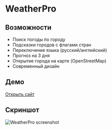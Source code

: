 # WeatherPro
## Возможности
- Поиск погоды по городу
- Подсказки городов с флагами стран
- Переключение языка (русский/английский)
- Прогноз на 3 дня
- Открытие города на карте (OpenStreetMap)
- Современный дизайн

## Демо
[Открыть сайт](https://s2n4ster.github.io/weatherpro/)

## Скриншот
![WeatherPro screenshot](screenshot.png)
